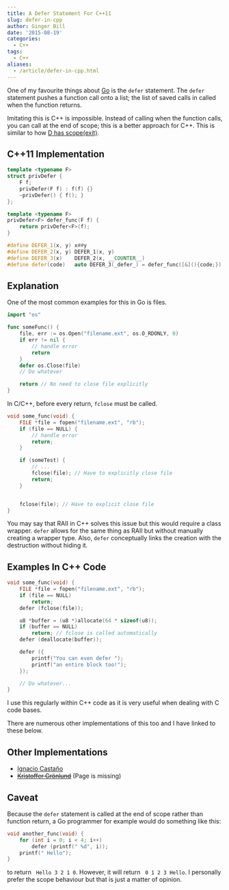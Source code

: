 ```yaml
---
title: A Defer Statement For C++11
slug: defer-in-cpp
author: Ginger Bill
date: '2015-08-19'
categories:
  - C++
tags:
  - C++
aliases:
  - /article/defer-in-cpp.html
---
```



One of my favourite things about [Go](https://golang.org/) is the `defer` statement. The `defer` statement pushes a function call onto a list; the list of saved calls in called when the function returns.

Imitating this is C++ is impossible. Instead of calling when the function calls, you can call at the end of scope; this is a better approach for C++. This is similar to how [D has scope(exit)](http://dlang.org/statement.html#ScopeGuardStatement).

## C++11 Implementation

```cpp
template <typename F>
struct privDefer {
	F f;
	privDefer(F f) : f(f) {}
	~privDefer() { f(); }
};

template <typename F>
privDefer<F> defer_func(F f) {
	return privDefer<F>(f);
}

#define DEFER_1(x, y) x##y
#define DEFER_2(x, y) DEFER_1(x, y)
#define DEFER_3(x)    DEFER_2(x, __COUNTER__)
#define defer(code)   auto DEFER_3(_defer_) = defer_func([&](){code;})
```

## Explanation

One of the most common examples for this in Go is files.

```go
import "os"

func someFunc() {
	file, err := os.Open("filename.ext", os.O_RDONLY, 0)
	if err != nil {
		// handle error
		return
	}
	defer os.Close(file)
	// Do whatever

	return // No need to close file explicitly
}
```

In C/C++, before every return, `fclose` must be called.

```cpp
void some_func(void) {
	FILE *file = fopen("filename.ext", "rb");
	if (file == NULL) {
		// handle error
		return;
	}

	if (someTest) {
		// ...
		fclose(file); // Have to explicitly close file
		return;
	}


	fclose(file); // Have to explicit close file
}
```

You may say that RAII in C++ solves this issue but this would require a class wrapper. `defer` allows for the same thing as RAII but without manually creating a wrapper type. Also, `defer` conceptually links the creation with the destruction without hiding it.

## Examples In C++ Code

```cpp
void some_func(void) {
	FILE *file = fopen("filename.ext", "rb");
	if (file == NULL)
		return;
	defer (fclose(file));

	u8 *buffer = (u8 *)allocate(64 * sizeof(u8));
	if (buffer == NULL)
		return; // fclose is called automatically
	defer (deallocate(buffer));

	defer ({
		printf("You can even defer ");
		printf("an entire block too!");
	});

	// Do whatever...
}
```

I use this regularly within C++ code as it is very useful when dealing with C code bases.

There are numerous other implementations of this too and I have linked to these below.


## Other Implementations

* [Ignacio Castaño](http://the-witness.net/news/2012/11/scopeexit-in-c11/)
* [~~Kristoffer Grönlund~~](http://kri.gs/2013/01/20/defer-cpp/) (Page is missing)

## Caveat

Because the `defer` statement is called at the end of scope rather than function return, a Go programmer for example would do something like this:

```c
void another_func(void) {
	for (int i = 0; i < 4; i++)
		defer (printf(" %d", i));
	printf(" Hello");
}
```

to return ` Hello 3 2 1 0`. However, it will return ` 0 1 2 3 Hello`. I personally prefer the scope behaviour but that is just a matter of opinion.
